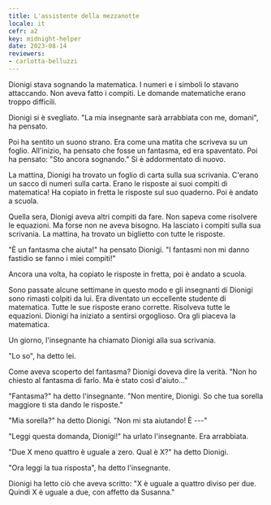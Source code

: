 ```yaml
---
title: L'assistente della mezzanotte
locale: it
cefr: a2
key: midnight-helper
date: 2023-08-14
reviewers:
- carlotta-belluzzi
---
```


Dionigi stava sognando la matematica. I numeri e i simboli lo stavano attaccando. Non aveva fatto i compiti. Le domande matematiche erano troppo difficili.

Dionigi si è svegliato. "La mia insegnante sarà arrabbiata con me, domani", ha pensato.

Poi ha sentito un suono strano. Era come una matita che scriveva su un foglio. All'inizio, ha pensato che fosse un fantasma, ed era spaventato. Poi ha pensato: "Sto ancora sognando." Si è addormentato di nuovo.

La mattina, Dionigi ha trovato un foglio di carta sulla sua scrivania. C'erano un sacco di numeri sulla carta. Erano le risposte ai suoi compiti di matematica! Ha copiato in fretta le risposte sul suo quaderno. Poi è andato a scuola.

Quella sera, Dionigi aveva altri compiti da fare. Non sapeva come risolvere le equazioni. Ma forse non ne aveva bisogno. Ha lasciato i compiti sulla sua scrivania. La mattina, ha trovato un biglietto con tutte le risposte.

"È un fantasma che aiuta!" ha pensato Dionigi. "I fantasmi non mi danno fastidio se fanno i miei compiti!"

Ancora una volta, ha copiato le risposte in fretta, poi è andato a scuola.

Sono passate alcune settimane in questo modo e gli insegnanti di Dionigi sono rimasti colpiti da lui. Era diventato un eccellente studente di matematica. Tutte le sue risposte erano corrette. Risolveva tutte le equazioni. Dionigi ha iniziato a sentirsi orgoglioso. Ora gli piaceva la matematica.

Un giorno, l'insegnante ha chiamato Dionigi alla sua scrivania.

"Lo so", ha detto lei.

Come aveva scoperto del fantasma? Dionigi doveva dire la verità. "Non ho chiesto al fantasma di farlo. Ma è stato così d'aiuto..."

"Fantasma?" ha detto l'insegnante. "Non mentire, Dionigi. So che tua sorella maggiore ti sta dando le risposte."

"Mia sorella?" ha detto Dionigi. "Non mi sta aiutando! È ---"

"Leggi questa domanda, Dionigi!" ha urlato l'insegnante. Era arrabbiata.

"Due X meno quattro è uguale a zero. Qual è X?" ha detto Dionigi.

"Ora leggi la tua risposta", ha detto l'insegnante.

Dionigi ha letto ciò che aveva scritto: "X è uguale a quattro diviso per due. Quindi X è uguale a due, con affetto da Susanna."